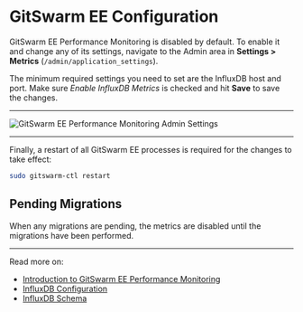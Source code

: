 # GitSwarm EE Configuration

GitSwarm EE Performance Monitoring is disabled by default. To enable it and
change any of its settings, navigate to the Admin area in **Settings >
Metrics** (`/admin/application_settings`).

The minimum required settings you need to set are the InfluxDB host and
port. Make sure _Enable InfluxDB Metrics_ is checked and hit **Save** to
save the changes.

---

![GitSwarm EE Performance Monitoring Admin Settings](img/metrics_gitlab_configuration_settings.png)

---

Finally, a restart of all GitSwarm EE processes is required for the changes
to take effect:

```bash
sudo gitswarm-ctl restart
```

## Pending Migrations

When any migrations are pending, the metrics are disabled until the
migrations have been performed.

---

Read more on:

- [Introduction to GitSwarm EE Performance Monitoring](introduction.md)
- [InfluxDB Configuration](influxdb_configuration.md)
- [InfluxDB Schema](influxdb_schema.md)
